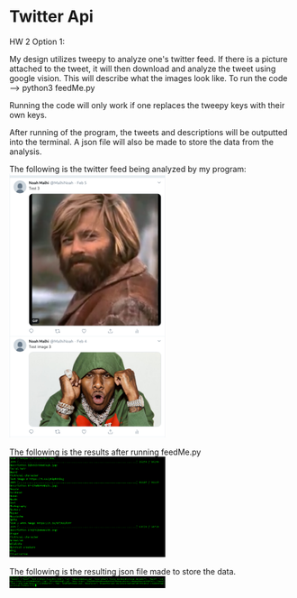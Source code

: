 # Twitter Api
HW 2 Option 1:

My design utilizes tweepy to analyze one's twitter feed. If there is a picture attached to the tweet, it will then download and analyze the tweet using google vision. This will describe what the images look like. To run the code --> python3 feedMe.py

Running the code will only work if one replaces the tweepy keys with their own keys.

After running of the program, the tweets and descriptions will be outputted into the terminal. A json file will also be made to store the data from the analysis.

The following is the twitter feed being analyzed by my program:
<br >
<img src="hw2.png" width="55%" /> <br>

The following is the results after running feedMe.py
<br >
<img src="hw2_term.png" width="55%" /> <br>

The following is the resulting json file made to store the data.
<br >
<img src="json.png" width="55%" /> <br>
